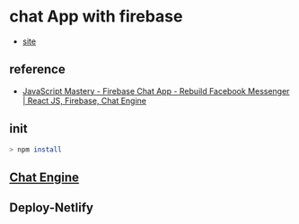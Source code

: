 # chat App with firebase

- [site](https://jchatapp.netlify.app/chats)

## reference

- [JavaScript Mastery - Firebase Chat App - Rebuild Facebook Messenger | React JS, Firebase, Chat Engine](https://www.youtube.com/watch?v=Bv9Js3QLOLY)

## init

```sh
> npm install
```

## [Chat Engine](https://chatengine.io/)

## Deploy-Netlify
